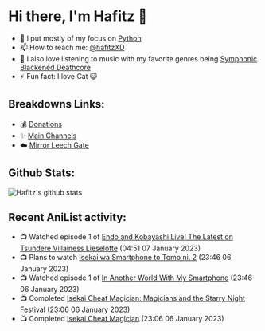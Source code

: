 # Hi there, I'm Hafitz 👋
- 🐍 I put mostly of my focus on [Python](https://python.org)
- 📫 How to reach me: [@hafitzXD](https://t.me/hafitzXD)
- 🎵 I also love listening to music with my favorite genres being [Symphonic Blackened Deathcore](https://youtu.be/qyYmS_iBcy4)
- ⚡ Fun fact: I love Cat 😺

## Breakdowns Links:
- 💰 [Donations](https://t.me/TheBreakdowns/2)
- ✨ [Main Channels](https://t.me/TheBreakdowns)
- ☁️ [Mirror Leech Gate](https://t.me/BreakdownsGate)

## Github Stats:
![Hafitz's github stats](https://github-readme-stats.vercel.app/api?username=breakdowns&show_icons=true&count_private=true&bg_color=00000000&text_color=777)

## Recent AniList activity:
<!-- ANILIST_ACTIVITY:start -->

-   📺 Watched episode 1 of [Endo and Kobayashi Live! The Latest on Tsundere Villainess Lieselotte](https://anilist.co/anime/143064) (04:51 07 January 2023)
-   📺 Plans to watch [Isekai wa Smartphone to Tomo ni. 2](https://anilist.co/anime/147571) (23:46 06 January 2023)
-   📺 Watched episode 1 of [In Another World With My Smartphone](https://anilist.co/anime/98491) (23:46 06 January 2023)
-   📺 Completed [Isekai Cheat Magician: Magicians and the Starry Night Festival](https://anilist.co/anime/136263) (23:06 06 January 2023)
-   📺 Completed [Isekai Cheat Magician](https://anilist.co/anime/101547) (23:06 06 January 2023)

<!-- ANILIST_ACTIVITY:end -->
